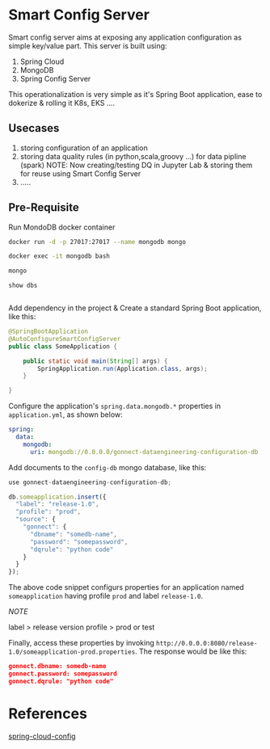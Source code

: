 # Smart Config Server

Smart config server aims at exposing any application configuration as simple key/value part. This server is built using:
1. Spring Cloud
2. MongoDB
3. Spring Config Server

This operationalization is very simple as it's Spring Boot application, ease to dokerize & rolling it K8s, EKS ....

## Usecases
1. storing configuration of an application
2. storing data quality rules (in python,scala,groovy ...) for data pipline (spark)
NOTE: Now creating/testing DQ in Jupyter Lab & storing them for reuse using Smart Config Server
3. .....

## Pre-Requisite
Run MondoDB docker container

```bash
docker run -d -p 27017:27017 --name mongodb mongo

docker exec -it mongodb bash

mongo

show dbs



```

Add dependency in the project & Create a standard Spring Boot application, like this:
```java
@SpringBootApplication
@AutoConfigureSmartConfigServer
public class SomeApplication {

    public static void main(String[] args) {
        SpringApplication.run(Application.class, args);
    }

}
```

Configure the application's `spring.data.mongodb.*` properties in `application.yml`, as shown below:
```yaml
spring:
  data:
    mongodb:
      uri: mongodb://0.0.0.0/gonnect-dataengineering-configuration-db
```

Add documents to the `config-db` mongo database, like this:
```javascript
use gonnect-dataengineering-configuration-db;

db.someapplication.insert({
  "label": "release-1.0",
  "profile": "prod",
  "source": {
    "gonnect": {
      "dbname": "somedb-name",
      "password": "somepassword",
      "dqrule": "python code"
    }
  }
});
```
The above code snippet configurs properties for an application named `someapplication` having profile `prod` and label `release-1.0`.

*NOTE*

label > release version
profile > prod or test

  
 
Finally, access these properties by invoking `http://0.0.0.0:8080/release-1.0/someapplication-prod.properties`. The response would be like this:
```json
gonnect.dbname: somedb-name
gonnect.password: somepassword
gonnect.dqrule: "python code"
```

# References
[spring-cloud-config](https://github.com/spring-cloud/spring-cloud-config)
